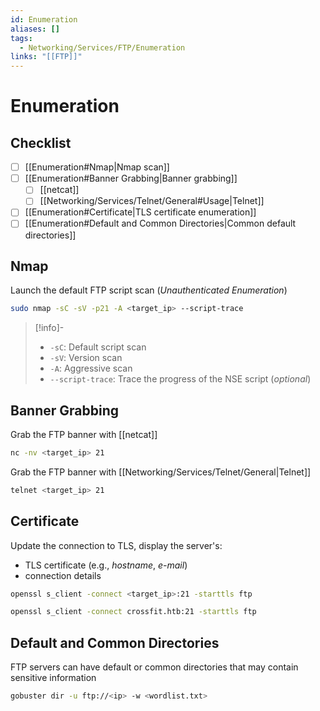 ```yaml
---
id: Enumeration
aliases: []
tags:
  - Networking/Services/FTP/Enumeration
links: "[[FTP]]"
---
```


# Enumeration

<!-- Checklist {{{-->
## Checklist

- [ ] [[Enumeration#Nmap|Nmap scan]]
- [ ] [[Enumeration#Banner Grabbing|Banner grabbing]]
    - [ ] [[netcat]]
    - [ ] [[Networking/Services/Telnet/General#Usage|Telnet]]
- [ ] [[Enumeration#Certificate|TLS certificate enumeration]]
- [ ] [[Enumeration#Default and Common Directories|Common default directories]]

<!-- }}} -->

<!-- Nmap {{{-->
## Nmap

Launch the default FTP script scan (*Unauthenticated Enumeration*)

```sh
sudo nmap -sC -sV -p21 -A <target_ip> --script-trace
```

<!-- Info {{{-->

> [!info]-
>
> - `-sC`: Default script scan
> - `-sV`: Version scan
> - `-A`: Aggressive scan
> - `--script-trace`: Trace the progress of the NSE script (*optional*)
<!-- }}} -->

<!-- }}} -->

<!-- Banner Grabbing {{{-->
## Banner Grabbing

Grab the FTP banner with [[netcat]]

```sh
nc -nv <target_ip> 21
```

Grab the FTP banner with [[Networking/Services/Telnet/General|Telnet]]

```sh
telnet <target_ip> 21
```
<!-- }}} -->

<!-- Certificate {{{-->
## Certificate

Update the connection to TLS, display the server's:

- TLS certificate (e.g., *hostname*, *e-mail*)
- connection details

```sh
openssl s_client -connect <target_ip>:21 -starttls ftp
```

```sh
openssl s_client -connect crossfit.htb:21 -starttls ftp
```
<!-- }}} -->

<!-- Default and Common Directories {{{-->
## Default and Common Directories

FTP servers can have default or common directories
that may contain sensitive information

```sh
gobuster dir -u ftp://<ip> -w <wordlist.txt>
```
<!-- }}} -->

